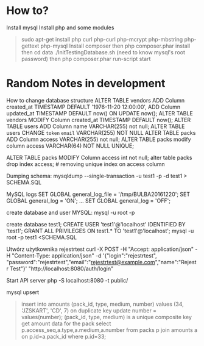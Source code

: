 # How to?
Install mysql
Install php and some modules
>sudo apt-get install php curl php-curl php-mcrypt php-mbstring php-gettext php-mysql
Install composer
then
>php composer.phar install
then
>cd data
>./InitTestingDatabase.sh
(need to know mysql's root password)
then
>php composer.phar run-script start


# Random Notes in development

How to change database structure
ALTER TABLE vendors ADD Column created_at TIMESTAMP DEFAULT '1976-11-20 12:00:00', ADD Column updated_at TIMESTAMP DEFAULT now() ON UPDATE now();
ALTER  TABLE vendors MODIFY Column created_at TIMESTAMP DEFAULT now();
ALTER TABLE users ADD Column name VARCHAR(255) not null;
ALTER TABLE users CHANGE `token` `email` VARCHAR(255) NOT NULL
ALTER TABLE packs ADD Column access VARCHAR(255) not null;
ALTER TABLE packs modify column access VARCHAR(64) NOT NULL UNIQUE;

ALTER TABLE packs MODIFY Column access int not null;
alter table packs drop index access; # removing unique index on access column

Dumping schema:
mysqldump --single-transaction -u test1 -p -d test1 > SCHEMA.SQL

MySQL logs
SET GLOBAL general_log_file = '/tmp/BULBA20161220';
SET GLOBAL general_log = 'ON';
...
SET GLOBAL general_log = 'OFF';


create database and user MYSQL:
mysql -u root -p
>
create database test1;
CREATE USER 'test1'@'localhost' IDENTIFIED BY 'test1';
GRANT ALL PRIVILEGES ON test1.* TO 'test1'@'localhost';
mysql -u root -p test1 <SCHEMA.SQL

Utwórz użytkownika rejestrtest
curl -X POST -H "Accept: application/json" -H "Content-Type: application/json" -d '{"login":"rejestrtest", "password":"rejestrtest","email":"rejestrtest@example.com","name":"Rejestr Test"}' "http://localhost:8080/auth/login"

Start API server
php -S localhost:8080 -t public/

mysql upsert
> insert into amounts (pack_id, type, medium, number) values (34, 'JZSKART', 'CD', 7) on duplicate key update  number = values(number);
(pack_id, type, medium) is a unique composite key
get amount data for the pack
select p.access_seq,a.type,a.medium,a.number from packs p join amounts a on p.id=a.pack_id where p.id=33;
